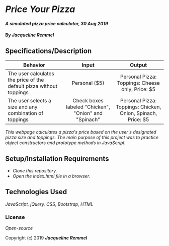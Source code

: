 # _Price Your Pizza_

#### _A simulated pizza price calculator, 30 Aug 2019_

#### By _**Jacqueline Remmel**_

## Specifications/Description

| Behavior | Input | Output |
| ------------- |:-------------:| :-----------:|
| The user calculates the price of the default pizza without toppings | Personal ($5) | Personal Pizza: Toppings: Cheese only, Price: $5 |
| The user selects a size and any combination of toppings | Check boxes labeled "Chicken", "Onion" and "Spinach" | Personal Pizza: Toppings: Chicken, Onion, Spinach, Price: $5 |


_This webpage calculates a pizza's price based on the user's designated pizza size and toppings. The main purpose of this project was to practice object constructors and prototype methods in JavaScript._

## Setup/Installation Requirements

* _Clone this repository._
* _Open the index.html file in a browser._

## Technologies Used

_JavaScript, jQuery, CSS, Bootstrap, HTML_

### License

*Open-source*

Copyright (c) 2019 **_Jacqueline Remmel_**
